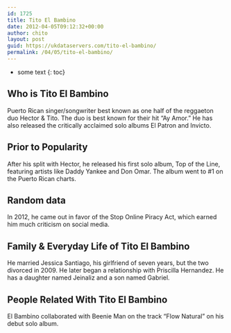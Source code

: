 ```yaml
---
id: 1725
title: Tito El Bambino
date: 2012-04-05T09:12:32+00:00
author: chito
layout: post
guid: https://ukdataservers.com/tito-el-bambino/
permalink: /04/05/tito-el-bambino/
---
```


* some text
{: toc}
          
          
## Who is  Tito El Bambino
                  
                  
                  
Puerto Rican singer/songwriter best known as one half of the reggaeton duo Hector & Tito. The duo is best known for their hit &#8220;Ay Amor.&#8221; He has also released the critically acclaimed solo albums El Patron and Invicto.
                  
                
                
                
## Prior to Popularity 
                  
                  
                  
After his split with Hector, he released his first solo album, Top of the Line, featuring artists like Daddy Yankee and Don Omar. The album went to #1 on the Puerto Rican charts.
                  
                
                
                
## Random data 
                  
                  
                  
In 2012, he came out in favor of the Stop Online Piracy Act, which earned him much criticism on social media.
                  
                
                
                
## Family & Everyday Life of Tito El Bambino
                  
                  
                  
He married Jessica Santiago, his girlfriend of seven years, but the two divorced in 2009. He later began a relationship with Priscilla Hernandez. He has a daughter named Jeinaliz and a son named Gabriel.
                  
                
                
                
## People Related With  Tito El Bambino
                  
                  
                  
El Bambino collaborated with Beenie Man on the track &#8220;Flow Natural&#8221; on his debut solo album.
                  
                
              
            
          
          
          
    
    
  
